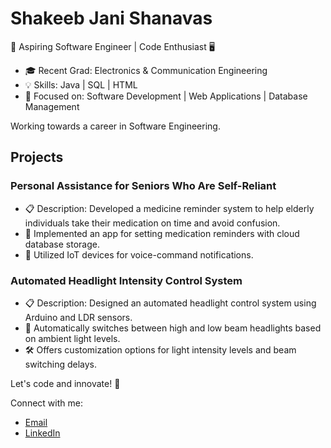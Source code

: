 # Shakeeb Jani Shanavas

🚀 Aspiring Software Engineer | Code Enthusiast 🖥️

- 🎓 Recent Grad: Electronics & Communication Engineering
- 💡 Skills: Java | SQL | HTML
- 🌱 Focused on: Software Development | Web Applications | Database Management

Working towards a career in Software Engineering.

## Projects

### Personal Assistance for Seniors Who Are Self-Reliant

- 📋 Description: Developed a medicine reminder system to help elderly individuals take their medication on time and avoid confusion.
- 📱 Implemented an app for setting medication reminders with cloud database storage.
- 💬 Utilized IoT devices for voice-command notifications.

### Automated Headlight Intensity Control System

- 📋 Description: Designed an automated headlight control system using Arduino and LDR sensors.
- 🚗 Automatically switches between high and low beam headlights based on ambient light levels.
- 🛠️ Offers customization options for light intensity levels and beam switching delays.

Let's code and innovate! 🌟 

Connect with me: 
- [Email](mailto:shakeebelham@gmail.com) 
- [LinkedIn]([https://www.linkedin.com/in/yourprofile](https://www.linkedin.com/in/shakeeb-ilham-71154a244))



<!---
ShakeebIlham/ShakeebIlham is a ✨ special ✨ repository because its `README.md` (this file) appears on your GitHub profile.
You can click the Preview link to take a look at your changes.
--->
